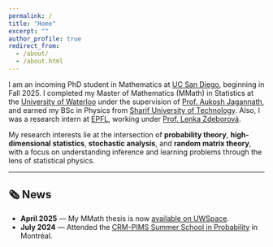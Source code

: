 ```yaml
---
permalink: /
title: "Home"
excerpt: ""
author_profile: true
redirect_from: 
  - /about/
  - /about.html
---
```


I am an incoming PhD student in Mathematics at [UC San Diego](https://ucsd.edu/), beginning in Fall 2025. I completed my Master of Mathematics (MMath) in Statistics at the [University of Waterloo](https://uwaterloo.ca/) under the supervision of [Prof. Aukosh Jagannath](https://aukosh.github.io/), and earned my BSc in Physics from [Sharif University of Technology](https://en.sharif.ir/). Also, I was a research intern at [EPFL](https://www.epfl.ch/en/), working under [Prof. Lenka Zdeborová](https://people.epfl.ch/lenka.zdeborova/?lang=en).

My research interests lie at the intersection of **probability theory**, **high-dimensional statistics**, **stochastic analysis**, and **random matrix theory**, with a focus on understanding inference and learning problems through the lens of statistical physics.

---

## 🗞️ News

- **April 2025** — My MMath thesis is now [available on UWSpace](https://hdl.handle.net/10012/21642).
- **July 2024** — Attended the [CRM-PIMS Summer School in Probability](https://personal.math.ubc.ca/~angel/ssprob24/) in Montréal.

